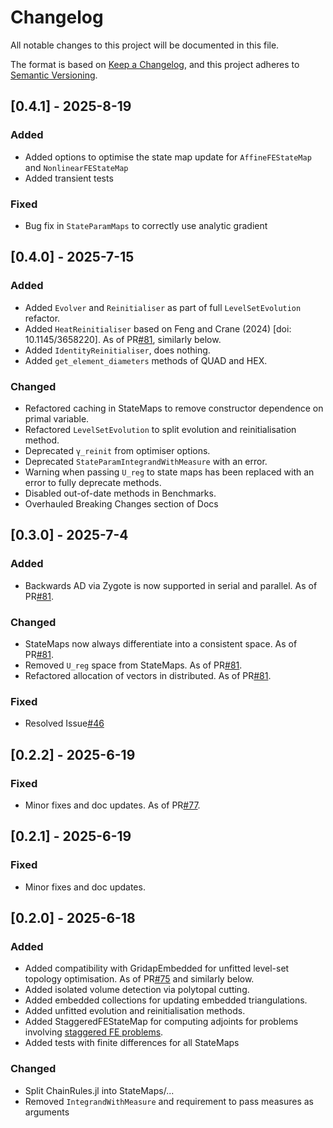 # Changelog
All notable changes to this project will be documented in this file.

The format is based on [Keep a Changelog](https://keepachangelog.com/en/1.0.0/),
and this project adheres to [Semantic Versioning](https://semver.org/spec/v2.0.0.html).

## [0.4.1] - 2025-8-19

### Added
- Added options to optimise the state map update for `AffineFEStateMap` and `NonlinearFEStateMap`
- Added transient tests

### Fixed
- Bug fix in `StateParamMaps` to correctly use analytic gradient

## [0.4.0] - 2025-7-15

### Added
- Added `Evolver` and `Reinitialiser` as part of full `LevelSetEvolution` refactor.
- Added `HeatReinitialiser` based on Feng and Crane (2024) [doi: 10.1145/3658220]. As of PR[#81](https://github.com/zjwegert/GridapTopOpt.jl/pull/81), similarly below.
- Added `IdentityReinitialiser`, does nothing.
- Added `get_element_diameters` methods of QUAD and HEX.

### Changed
- Refactored caching in StateMaps to remove constructor dependence on primal variable.
- Refactored `LevelSetEvolution` to split evolution and reinitialisation method.
- Deprecated `γ_reinit` from optimiser options.
- Deprecated `StateParamIntegrandWithMeasure` with an error.
- Warning when passing `U_reg` to state maps has been replaced with an error to fully deprecate methods.
- Disabled out-of-date methods in Benchmarks.
- Overhauled Breaking Changes section of Docs

## [0.3.0] - 2025-7-4

### Added
- Backwards AD via Zygote is now supported in serial and parallel. As of PR[#81](https://github.com/zjwegert/GridapTopOpt.jl/pull/80).

### Changed
- StateMaps now always differentiate into a consistent space. As of PR[#81](https://github.com/zjwegert/GridapTopOpt.jl/pull/80).
- Removed `U_reg` space from StateMaps. As of PR[#81](https://github.com/zjwegert/GridapTopOpt.jl/pull/80).
- Refactored allocation of vectors in distributed. As of PR[#81](https://github.com/zjwegert/GridapTopOpt.jl/pull/80).

### Fixed
- Resolved Issue[#46](https://github.com/zjwegert/GridapTopOpt.jl/issues/46)

## [0.2.2] - 2025-6-19

### Fixed
- Minor fixes and doc updates. As of PR[#77](https://github.com/zjwegert/GridapTopOpt.jl/pull/77).

## [0.2.1] - 2025-6-19

### Fixed
- Minor fixes and doc updates.

## [0.2.0] - 2025-6-18

### Added
- Added compatibility with GridapEmbedded for unfitted level-set topology optimisation. As of PR[#75](https://github.com/zjwegert/GridapTopOpt.jl/pull/75) and similarly below.
- Added isolated volume detection via polytopal cutting.
- Added embedded collections for updating embedded triangulations.
- Added unfitted evolution and reinitialisation methods.
- Added StaggeredFEStateMap for computing adjoints for problems involving [staggered FE problems](https://github.com/gridap/GridapSolvers.jl/blob/main/src/BlockSolvers/StaggeredFEOperators.jl).
- Added tests with finite differences for all StateMaps

### Changed
- Split ChainRules.jl into StateMaps/...
- Removed `IntegrandWithMeasure` and requirement to pass measures as arguments